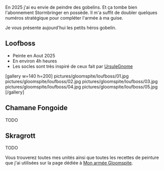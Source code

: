 
En 2025 j'ai eu envie de peindre des gobelins. Et ça tombe bien l'abonnement Stormbringer en possède.
Il m'a suffit de doubler quelques numéros stratégique pour compléter l'armée à ma guise.

Je vous présente aujourd'hui les petits héros gobelin.

## Loofboss

* Peinte en Aout 2025
* En environ 4h heures
* Les socles sont très inspiré de ceux fait par [UrsuleGnome](https://www.twitch.tv/ursulegnome)

[gallery w=140 h=200]
pictures/gloomspite/loufboss/01.jpg
pictures/gloomspite/loufboss/02.jpg
pictures/gloomspite/loufboss/03.jpg
pictures/gloomspite/loufboss/04.jpg
pictures/gloomspite/loufboss/05.jpg
[/gallery]

## Chamane Fongoide 

TODO

## Skragrott

TODO

Vous trouverez toutes mes unités ainsi que toutes les recettes de peinture que j'ai utilisées
sur la page dédiée à [Mon armée Gloomspite](2025/armee-gloomspite-gitz.html).

